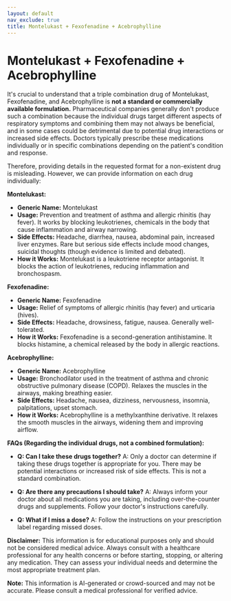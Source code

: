 ```yaml
---
layout: default
nav_exclude: true
title: Montelukast + Fexofenadine + Acebrophylline
---
```


# Montelukast + Fexofenadine + Acebrophylline

It's crucial to understand that a triple combination drug of Montelukast, Fexofenadine, and Acebrophylline is **not a standard or commercially available formulation.**  Pharmaceutical companies generally don't produce such a combination because the individual drugs target different aspects of respiratory symptoms and combining them may not always be beneficial, and in some cases could be detrimental due to potential drug interactions or increased side effects.  Doctors typically prescribe these medications individually or in specific combinations depending on the patient's condition and response.


Therefore, providing details in the requested format for a non-existent drug is misleading.  However, we can provide information on each drug individually:

**Montelukast:**

* **Generic Name:** Montelukast
* **Usage:** Prevention and treatment of asthma and allergic rhinitis (hay fever).  It works by blocking leukotrienes, chemicals in the body that cause inflammation and airway narrowing.
* **Side Effects:** Headache, diarrhea, nausea, abdominal pain, increased liver enzymes. Rare but serious side effects include mood changes, suicidal thoughts (though evidence is limited and debated).
* **How it Works:**  Montelukast is a leukotriene receptor antagonist. It blocks the action of leukotrienes, reducing inflammation and bronchospasm.

**Fexofenadine:**

* **Generic Name:** Fexofenadine
* **Usage:** Relief of symptoms of allergic rhinitis (hay fever) and urticaria (hives).
* **Side Effects:** Headache, drowsiness, fatigue, nausea. Generally well-tolerated.
* **How it Works:** Fexofenadine is a second-generation antihistamine. It blocks histamine, a chemical released by the body in allergic reactions.

**Acebrophylline:**

* **Generic Name:** Acebrophylline
* **Usage:** Bronchodilator used in the treatment of asthma and chronic obstructive pulmonary disease (COPD).  Relaxes the muscles in the airways, making breathing easier.
* **Side Effects:**  Headache, nausea, dizziness, nervousness, insomnia, palpitations, upset stomach.
* **How it Works:** Acebrophylline is a methylxanthine derivative. It relaxes the smooth muscles in the airways, widening them and improving airflow.

**FAQs (Regarding the individual drugs, not a combined formulation):**

* **Q: Can I take these drugs together?**  A:  Only a doctor can determine if taking these drugs together is appropriate for you.  There may be potential interactions or increased risk of side effects.  This is not a standard combination.

* **Q: Are there any precautions I should take?** A:  Always inform your doctor about all medications you are taking, including over-the-counter drugs and supplements.  Follow your doctor's instructions carefully.

* **Q: What if I miss a dose?** A: Follow the instructions on your prescription label regarding missed doses.

**Disclaimer:** This information is for educational purposes only and should not be considered medical advice.  Always consult with a healthcare professional for any health concerns or before starting, stopping, or altering any medication.  They can assess your individual needs and determine the most appropriate treatment plan.


**Note:** This information is AI-generated or crowd-sourced and may not be accurate. Please consult a medical professional for verified advice.